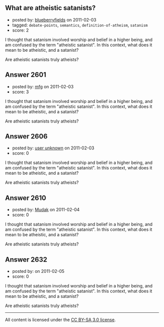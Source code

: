 ## What are atheistic satanists?

- posted by: [blueberryfields](https://stackexchange.com/users/-1/240-blueberryfields) on 2011-02-03
- tagged: `debate-points`, `semantics`, `definition-of-atheism`, `satanism`
- score: 2

I thought that satanism involved worship and belief in a higher being, and am confused by the term "atheistic satanist". In this context, what does it mean to be atheistic, and a satanist?

Are atheistic satanists truly atheists? 


## Answer 2601

- posted by: [mfg](https://stackexchange.com/users/-1/135-mfg) on 2011-02-03
- score: 3

I thought that satanism involved worship and belief in a higher being, and am confused by the term "atheistic satanist". In this context, what does it mean to be atheistic, and a satanist?

Are atheistic satanists truly atheists? 


## Answer 2606

- posted by: [user unknown](https://stackexchange.com/users/-1/992-user-unknown) on 2011-02-03
- score: 0

I thought that satanism involved worship and belief in a higher being, and am confused by the term "atheistic satanist". In this context, what does it mean to be atheistic, and a satanist?

Are atheistic satanists truly atheists? 


## Answer 2610

- posted by: [Mudak](https://stackexchange.com/users/-1/205-mudak) on 2011-02-04
- score: 0

I thought that satanism involved worship and belief in a higher being, and am confused by the term "atheistic satanist". In this context, what does it mean to be atheistic, and a satanist?

Are atheistic satanists truly atheists? 


## Answer 2632

- posted by: [](https://stackexchange.com/users/-1/922-user922) on 2011-02-05
- score: 0

I thought that satanism involved worship and belief in a higher being, and am confused by the term "atheistic satanist". In this context, what does it mean to be atheistic, and a satanist?

Are atheistic satanists truly atheists? 



---

All content is licensed under the [CC BY-SA 3.0 license](https://creativecommons.org/licenses/by-sa/3.0/).
